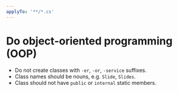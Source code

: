 ```yaml
---
applyTo: '**/*.cs'
---
```

# Do object-oriented programming (OOP)
- Do not create classes with `-er`, `-or`, `-service` suffixes.
- Class names should be nouns, e.g. `Slide`, `Slides`.
- Class should not have `public` or `internal` static members.

